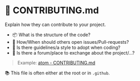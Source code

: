 # 🍒 CONTRIBUTING.md

<div class="row row-cols-md-2"><div>

Explain how they can contribute to your project.

* 📦 What is the structure of the code?
* 👥 How/When should others open issues/Pull-requests?
* 🧹 Is there guidelines/a style to adopt when coding?
* 🌳 Is there a forum/place to exchange about the project/...?

> Example: [atom - CONTRIBUTING.md](https://github.com/atom/atom/blob/master/CONTRIBUTING.md)
</div><div>

📚 This file is often either at the root or in `.github`.
</div></div>